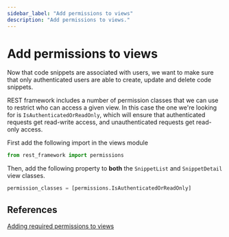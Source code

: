 ```yaml
---
sidebar_label: "Add permissions to views"
description: "Add permissions to views."
---
```


# Add permissions to views

Now that code snippets are associated with users, we want to make sure that only authenticated users are able to create, update and delete code snippets.

REST framework includes a number of permission classes that we can use to restrict who can access a given view. In this case the one we're looking for is `IsAuthenticatedOrReadOnly`, which will ensure that authenticated requests get read-write access, and unauthenticated requests get read-only access.

First add the following import in the views module

```py
from rest_framework import permissions
```

Then, add the following property to **both** the `SnippetList` and `SnippetDetail` view classes.

```py
permission_classes = [permissions.IsAuthenticatedOrReadOnly]
```

## References

[Adding required permissions to views](https://www.django-rest-framework.org/tutorial/4-authentication-and-permissions/#adding-required-permissions-to-views)